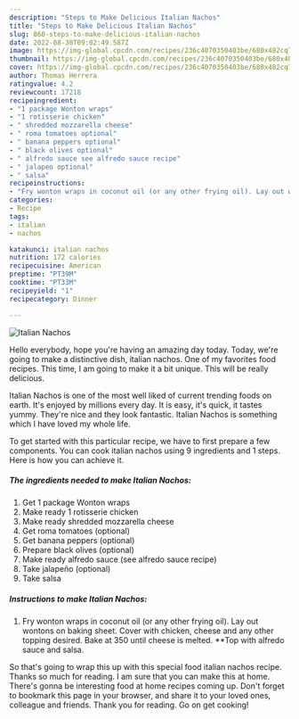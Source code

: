 ```yaml
---
description: "Steps to Make Delicious Italian Nachos"
title: "Steps to Make Delicious Italian Nachos"
slug: 860-steps-to-make-delicious-italian-nachos
date: 2022-08-30T09:02:49.587Z
image: https://img-global.cpcdn.com/recipes/236c4070350403be/680x482cq70/italian-nachos-recipe-main-photo.jpg
thumbnail: https://img-global.cpcdn.com/recipes/236c4070350403be/680x482cq70/italian-nachos-recipe-main-photo.jpg
cover: https://img-global.cpcdn.com/recipes/236c4070350403be/680x482cq70/italian-nachos-recipe-main-photo.jpg
author: Thomas Herrera
ratingvalue: 4.2
reviewcount: 17218
recipeingredient:
- "1 package Wonton wraps"
- "1 rotisserie chicken"
- " shredded mozzarella cheese"
- " roma tomatoes optional"
- " banana peppers optional"
- " black olives optional"
- " alfredo sauce see alfredo sauce recipe"
- " jalapeo optional"
- " salsa"
recipeinstructions:
- "Fry wonton wraps in coconut oil (or any other frying oil). Lay out wontons on baking sheet. Cover with chicken, cheese and any other topping desired. Bake at 350 until cheese is melted. **Top with alfredo sauce and salsa."
categories:
- Recipe
tags:
- italian
- nachos

katakunci: italian nachos 
nutrition: 172 calories
recipecuisine: American
preptime: "PT39M"
cooktime: "PT33M"
recipeyield: "1"
recipecategory: Dinner

---
```



![Italian Nachos](https://img-global.cpcdn.com/recipes/236c4070350403be/680x482cq70/italian-nachos-recipe-main-photo.jpg)

Hello everybody, hope you're having an amazing day today. Today, we're going to make a distinctive dish, italian nachos. One of my favorites food recipes. This time, I am going to make it a bit unique. This will be really delicious.



Italian Nachos is one of the most well liked of current trending foods on earth. It's enjoyed by millions every day. It is easy, it's quick, it tastes yummy. They're nice and they look fantastic. Italian Nachos is something which I have loved my whole life.


To get started with this particular recipe, we have to first prepare a few components. You can cook italian nachos using 9 ingredients and 1 steps. Here is how you can achieve it.

<!--inarticleads1-->

##### The ingredients needed to make Italian Nachos:

1. Get 1 package Wonton wraps
1. Make ready 1 rotisserie chicken
1. Make ready  shredded mozzarella cheese
1. Get  roma tomatoes (optional)
1. Get  banana peppers (optional)
1. Prepare  black olives (optional)
1. Make ready  alfredo sauce (see alfredo sauce recipe)
1. Take  jalapeño (optional)
1. Take  salsa




<!--inarticleads2-->

##### Instructions to make Italian Nachos:

1. Fry wonton wraps in coconut oil (or any other frying oil). Lay out wontons on baking sheet. Cover with chicken, cheese and any other topping desired. Bake at 350 until cheese is melted. **Top with alfredo sauce and salsa.




So that's going to wrap this up with this special food italian nachos recipe. Thanks so much for reading. I am sure that you can make this at home. There's gonna be interesting food at home recipes coming up. Don't forget to bookmark this page in your browser, and share it to your loved ones, colleague and friends. Thank you for reading. Go on get cooking!
